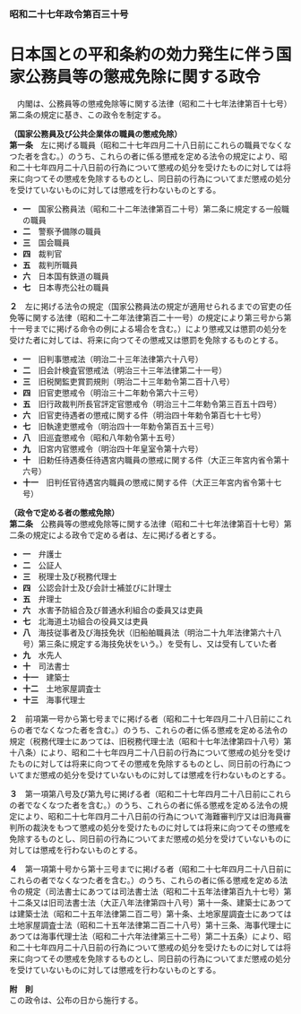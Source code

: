 ### 昭和二十七年政令第百三十号  
# 日本国との平和条約の効力発生に伴う国家公務員等の懲戒免除に関する政令  
　内閣は、公務員等の懲戒免除等に関する法律（昭和二十七年法律第百十七号）第二条の規定に基き、この政令を制定する。  
  
**（国家公務員及び公共企業体の職員の懲戒免除）**  
**第一条**　左に掲げる職員（昭和二十七年四月二十八日前にこれらの職員でなくなつた者を含む。）のうち、これらの者に係る懲戒を定める法令の規定により、昭和二十七年四月二十八日前の行為について懲戒の処分を受けたものに対しては将来に向つてその懲戒を免除するものとし、同日前の行為についてまだ懲戒の処分を受けていないものに対しては懲戒を行わないものとする。  
* **一**　国家公務員法（昭和二十二年法律第百二十号）第二条に規定する一般職の職員  
* **二**　警察予備隊の職員  
* **三**　国会職員  
* **四**　裁判官  
* **五**　裁判所職員  
* **六**　日本国有鉄道の職員  
* **七**　日本専売公社の職員  
  
**２**　左に掲げる法令の規定（国家公務員法の規定が適用せられるまでの官吏の任免等に関する法律（昭和二十二年法律第百二十一号）の規定により第三号から第十一号までに掲げる命令の例による場合を含む。）により懲戒又は懲罰の処分を受けた者に対しては、将来に向つてその懲戒又は懲罰を免除するものとする。  
* **一**　旧判事懲戒法（明治二十三年法律第六十八号）  
* **二**　旧会計検査官懲戒法（明治三十三年法律第二十一号）  
* **三**　旧税関監吏賞罰規則（明治二十三年勅令第二百十八号）  
* **四**　旧官吏懲戒令（明治三十二年勅令第六十三号）  
* **五**　旧行政裁判所長官評定官懲戒令（明治三十二年勅令第三百五十四号）  
* **六**　旧官吏待遇者の懲戒に関する件（明治四十年勅令第百七十七号）  
* **七**　旧執達吏懲戒令（明治四十一年勅令第百五十三号）  
* **八**　旧巡査懲戒令（昭和八年勅令第十五号）  
* **九**　旧宮内官懲戒令（明治四十年皇室令第十六号）  
* **十**　旧勅任待遇奏任待遇宮内職員の懲戒に関する件（大正三年宮内省令第十六号）  
* **十一**　旧判任官待遇宮内職員の懲戒に関する件（大正三年宮内省令第十七号）  
  
**（政令で定める者の懲戒免除）**  
**第二条**　公務員等の懲戒免除等に関する法律（昭和二十七年法律第百十七号）第二条の規定による政令で定める者は、左に掲げる者とする。  
* **一**　弁護士  
* **二**　公証人  
* **三**　税理士及び税務代理士  
* **四**　公認会計士及び会計士補並びに計理士  
* **五**　弁理士  
* **六**　水害予防組合及び普通水利組合の委員又は吏員  
* **七**　北海道土功組合の役員又は吏員  
* **八**　海技従事者及び海技免状（旧船舶職員法（明治二十九年法律第六十八号）第三条に規定する海技免状をいう。）を受有し、又は受有していた者  
* **九**　水先人  
* **十**　司法書士  
* **十一**　建築士  
* **十二**　土地家屋調査士  
* **十三**　海事代理士  
  
**２**　前項第一号から第七号までに掲げる者（昭和二十七年四月二十八日前にこれらの者でなくなつた者を含む。）のうち、これらの者に係る懲戒を定める法令の規定（税務代理士にあつては、旧税務代理士法（昭和十七年法律第四十八号）第十八条）により、昭和二十七年四月二十八日前の行為について懲戒の処分を受けたものに対しては将来に向つてその懲戒を免除するものとし、同日前の行為についてまだ懲戒の処分を受けていないものに対しては懲戒を行わないものとする。  
  
**３**　第一項第八号及び第九号に掲げる者（昭和二十七年四月二十八日前にこれらの者でなくなつた者を含む。）のうち、これらの者に係る懲戒を定める法令の規定により、昭和二十七年四月二十八日前の行為について海難審判庁又は旧海員審判所の裁決をもつて懲戒の処分を受けたものに対しては将来に向つてその懲戒を免除するものとし、同日前の行為についてまだ懲戒の処分を受けていないものに対しては懲戒を行わないものとする。  
  
**４**　第一項第十号から第十三号までに掲げる者（昭和二十七年四月二十八日前にこれらの者でなくなつた者を含む。）のうち、これらの者に係る懲戒を定める法令の規定（司法書士にあつては司法書士法（昭和二十五年法律第百九十七号）第十二条又は旧司法書士法（大正八年法律第四十八号）第十一条、建築士にあつては建築士法（昭和二十五年法律第二百二号）第十条、土地家屋調査士にあつては土地家屋調査士法（昭和二十五年法律第二百二十八号）第十三条、海事代理士にあつては海事代理士法（昭和二十六年法律第三十二号）第二十五条）により、昭和二十七年四月二十八日前の行為について懲戒の処分を受けたものに対しては将来に向つてその懲戒を免除するものとし、同日前の行為についてまだ懲戒の処分を受けていないものに対しては懲戒を行わないものとする。  
  
**附　則**  
この政令は、公布の日から施行する。  
  
